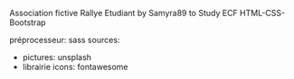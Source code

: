 Association fictive Rallye Etudiant
by Samyra89
to Study 
ECF HTML-CSS-Bootstrap

préprocesseur: sass
sources:
- pictures: unsplash
- librairie icons: fontawesome
